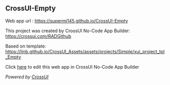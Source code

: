 ## CrossUI-Empty
Web app url : https://supermi145.github.io/CrossUI-Empty

This project was created by CrossUI No-Code App Builder: https://crossui.com/RADGithub

Based on template: https://linb.github.io/CrossUI_Assets/assets/projects/Simple/xui_project_tpl_Empty

Click [here](https://crossui.com/RADGithub/#!from=github&owner=supermi145&repo=CrossUI-Empty) to edit this web app in CrossUI No-Code App Builder

<i>Powered by [CrossUI](https://crossui.com)</i>
